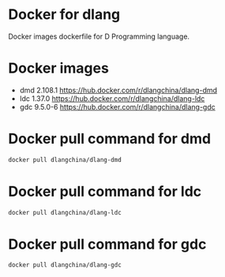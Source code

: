 # Docker for dlang
Docker images dockerfile for D Programming language.

# Docker images
 * dmd 2.108.1 https://hub.docker.com/r/dlangchina/dlang-dmd
 * ldc 1.37.0 https://hub.docker.com/r/dlangchina/dlang-ldc
 * gdc 9.5.0-6 https://hub.docker.com/r/dlangchina/dlang-gdc

# Docker pull command for dmd
```bash
docker pull dlangchina/dlang-dmd
```

# Docker pull command for ldc
```bash
docker pull dlangchina/dlang-ldc
```

# Docker pull command for gdc
```bash
docker pull dlangchina/dlang-gdc
```
